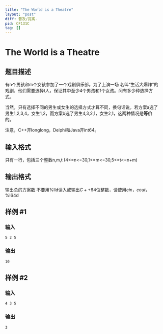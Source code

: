 ```yaml
---
title: "The World is a Theatre"
layout: "post"
diff: 普及/提高-
pid: CF131C
tag: []
---
```


# The World is a Theatre

## 题目描述

有n个男孩和m个女孩参加了一个戏剧俱乐部，为了上演一场
名叫“生活大爆炸”的戏剧，他们需要选择t人，保证其中至少4个男孩和1个女孩。问有多少种选择方式。

当然，只有选择不同的男生或女生的选择方式才算不同，换句话说，若方案a选了男生1,2,3,4，女生1,2，而方案b选了男生4,3,2,1，女生2,1，这两种情况是**等价**的。

注意，C++开longlong，Delphi和Java开int64。

## 输入格式

只有一行，包括三个整数n,m,t (4<=n<=30,1<=m<=30,5<=t<=n+m)

## 输出格式

输出总的方案数
不要用%lld读入或输出$C++64$位整数，请使用$cin$，$cout$，%I64d

## 样例 #1

### 输入

```
5 2 5

```

### 输出

```
10

```

## 样例 #2

### 输入

```
4 3 5

```

### 输出

```
3

```

